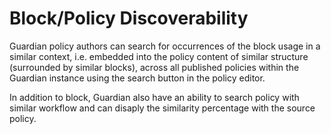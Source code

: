# Block/Policy Discoverability

Guardian policy authors can search for occurrences of the block usage in a similar context, i.e. embedded into the policy content of similar structure (surrounded by similar blocks), across all published policies within the Guardian instance using the search button in the policy editor.

In addition to block, Guardian also have an ability to search policy with similar workflow and can disaply the similarity percentage with the source policy.
